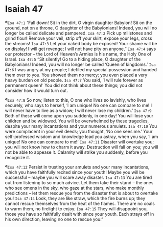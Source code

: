 # Isaiah 47

¶`Isa 47:1` “Fall down! Sit in the dirt, O virgin daughter Babylon! Sit on the ground, not on a throne, O daughter of the Babylonians! Indeed, you will no longer be called delicate and pampered.
`Isa 47:2` Pick up millstones and grind flour! Remove your veil, strip off your skirt, expose your legs, cross the streams!
`Isa 47:3` Let your naked body be exposed! Your shame will be on display! I will get revenge; I will not have pity on anyone,”
`Isa 47:4` says our protector – the Lord of Heaven’s Armies is his name, the Holy One of Israel.
`Isa 47:5` “Sit silently! Go to a hiding place, O daughter of the Babylonians! Indeed, you will no longer be called ‘Queen of kingdoms.’
`Isa 47:6` I was angry at my people; I defiled my special possession and handed them over to you. You showed them no mercy; you even placed a very heavy burden on old people.
`Isa 47:7` You said, ‘I will rule forever as permanent queen!’ You did not think about these things; you did not consider how it would turn out.

¶`Isa 47:8` So now, listen to this, O one who lives so lavishly, who lives securely, who says to herself, ‘I am unique! No one can compare to me! I will never have to live as a widow; I will never lose my children.’
`Isa 47:9` Both of these will come upon you suddenly, in one day! You will lose your children and be widowed. You will be overwhelmed by these tragedies, despite your many incantations and your numerous amulets.
`Isa 47:10` You were complacent in your evil deeds; you thought, ‘No one sees me.’ Your self-professed wisdom and knowledge lead you astray, when you say, ‘I am unique! No one can compare to me!’
`Isa 47:11` Disaster will overtake you; you will not know how to charm it away. Destruction will fall on you; you will not be able to appease it. Calamity will strike you suddenly, before you recognize it.

¶`Isa 47:12` Persist in trusting your amulets and your many incantations, which you have faithfully recited since your youth! Maybe you will be successful – maybe you will scare away disaster.
`Isa 47:13` You are tired out from listening to so much advice. Let them take their stand – the ones who see omens in the sky, who gaze at the stars, who make monthly predictions – let them rescue you from the disaster that is about to overtake you!
`Isa 47:14` Look, they are like straw, which the fire burns up; they cannot rescue themselves from the heat of the flames. There are no coals to warm them, no firelight to enjoy.
`Isa 47:15` They will disappoint you, those you have so faithfully dealt with since your youth. Each strays off in his own direction, leaving no one to rescue you.”
